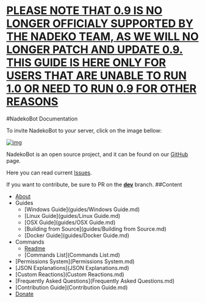 <b><u><h1> PLEASE NOTE THAT 0.9 IS NO LONGER OFFICIALY SUPPORTED BY THE NADEKO TEAM, AS WE WILL NO LONGER PATCH AND UPDATE 0.9. THIS GUIDE IS HERE ONLY FOR USERS THAT ARE UNABLE TO RUN 1.0 OR NEED TO RUN 0.9 FOR OTHER REASONS </h1></b></u>

#NadekoBot Documentation

To invite NadekoBot to your server, click on the image bellow:

[![img][img]](https://discordapp.com/oauth2/authorize?client_id=170254782546575360&scope=bot&permissions=66186303)

NadekoBot is an open source project, and it can be found on our [GitHub][GitHub] page.

Here you can read current [Issues][Issues].

If you want to contribute, be sure to PR on the **[dev][dev]** branch.
##Content
- [About](about.md)
- Guides
	- [Windows Guide](guides/Windows Guide.md)
	- [Linux Guide](guides/Linux Guide.md)
	- [OSX Guide](guides/OSX Guide.md)
	- [Building from Source](guides/Building from Source.md)
	- [Docker Guide](guides/Docker Guide.md)
- Commands
	- [Readme](Readme.md)
	- [Commands List](Commands List.md)
- [Permissions System](Permissions System.md)
- [JSON Explanations](JSON Explanations.md)
- [Custom Reactions](Custom Reactions.md)
- [Frequently Asked Questions](Frequently Asked Questions.md)
- [Contribution Guide](Contribution Guide.md)
- [Donate](Donate.md)

[img]: https://discordcdn.com/attachments/202743183774318593/210580315381563392/discord.png
[NadekoBot Server]: https://discord.gg/0ehQwTK2RBjAxzEY
[GitHub]: https://github.com/Kwoth/NadekoBot
[Issues]: https://github.com/Kwoth/NadekoBot/issues
[dev]: https://github.com/Kwoth/NadekoBot/tree/dev

[Italian]: http://i.imgur.com/SsaTwOF.png?1
[Russian]: http://i.imgur.com/wf9bc5G.png?1
[German]: http://i.imgur.com/EM5qPzf.png?1
[Chinese]: http://i.imgur.com/MVCNOjT.png?1
[English]: http://i.imgur.com/jHTyZFS.png?1
[Spanish]: http://i.imgur.com/9BsusB6.png?1
[French]: http://i.imgur.com/g2ARPF6.png?1
[Dutch]: http://i.imgur.com/SadddLj.png?1
[Norwegian]: http://i.imgur.com/TCVa0V8.png?1
[Serbian]: http://i.imgur.com/5evoUbU.png
